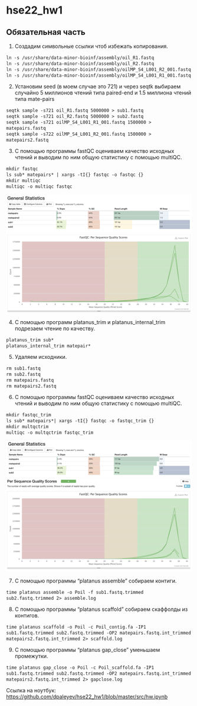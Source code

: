 # hse22_hw1

## Обязательная часть

1. Создадим символьные ссылки чтоб избежать копирования.

```
ln -s /usr/share/data-minor-bioinf/assembly/oil_R1.fastq
ln -s /usr/share/data-minor-bioinf/assembly/oil_R2.fastq
ln -s /usr/share/data-minor-bioinf/assembly/oilMP_S4_L001_R2_001.fastq
ln -s /usr/share/data-minor-bioinf/assembly/oilMP_S4_L001_R1_001.fastq
```

2. Установим seed (в моем случае это 721) и через seqtk выбираем случайно 5 миллионов чтений типа paired-end и 1.5 миллиона чтений типа mate-pairs

```
seqtk sample -s721 oil_R1.fastq 5000000 > sub1.fastq
seqtk sample -s721 oil_R2.fastq 5000000 > sub2.fastq
seqtk sample -s721 oilMP_S4_L001_R1_001.fastq 1500000 > matepairs.fastq
seqtk sample -s722 oilMP_S4_L001_R2_001.fastq 1500000 > matepairs2.fastq
```


3. С помощью программы fastQC оцениваем качество исходных чтений и выводим по ним общую статистику c помощью multiQC.
```
mkdir fastqc
ls sub* matepairs* | xargs -tI{} fastqc -o fastqc {}
mkdir multiqc
multiqc -o multiqc fastqc
```
![Скрин](https://github.com/dpaleyev/hse22_hw1/blob/master/screenshots/screen1.png)
![Скрин2](https://github.com/dpaleyev/hse22_hw1/blob/master/screenshots/screen2.png)

4. С помощью программ platanus_trim и platanus_internal_trim подрезаем чтение по качеству.
```
platanus_trim sub*
platanus_internal_trim matepair*
```
5. Удаляем исходники.
```
rm sub1.fastq
rm sub2.fastq
rm matepairs.fastq 
rm matepairs2.fastq
```

6. С помощью программы fastQC оцениваем качество исходных чтений и выводим по ним общую статистику c помощью multiQC.
```
mkdir fastqc_trim
ls sub* matepairs*| xargs -tI{} fastqc -o fastqc_trim {}
mkdir multqctrim
multiqc -o multqctrim fastqc_trim
```
![Скрин3](https://github.com/dpaleyev/hse22_hw1/blob/master/screenshots/screen3.png)
![Скрин4](https://github.com/dpaleyev/hse22_hw1/blob/master/screenshots/screen4.png)

7. С помощью программы “platanus assemble” собираем контиги.
```
time platanus assemble -o Poil -f sub1.fastq.trimmed sub2.fastq.trimmed 2> assemble.log
```

8. С помощью программы “platanus scaffold” собираем скаффолды из контигов.
```
time platanus scaffold -o Poil -c Poil_contig.fa -IP1 sub1.fastq.trimmed sub2.fastq.trimmed -OP2 matepairs.fastq.int_trimmed matepairs2.fastq.int_trimmed 2> scaffold.log
```
9. C помощью программы “platanus gap_close” уменьшаем промежутки.
```
time platanus gap_close -o Poil -c Poil_scaffold.fa -IP1 sub1.fastq.trimmed sub2.fastq.trimmed -OP2 matepairs.fastq.int_trimmed  matepairs2.fastq.int_trimmed 2> gapclose.log
```

Ссылка на ноутбук: https://github.com/dpaleyev/hse22_hw1/blob/master/src/hw.ipynb
